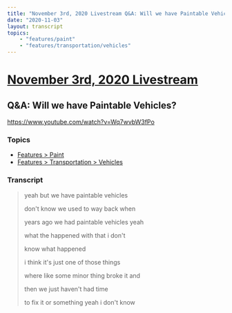 ```yaml
---
title: "November 3rd, 2020 Livestream Q&A: Will we have Paintable Vehicles?"
date: "2020-11-03"
layout: transcript
topics:
    - "features/paint"
    - "features/transportation/vehicles"
---
```

# [November 3rd, 2020 Livestream](../2020-11-03.md)
## Q&A: Will we have Paintable Vehicles?
https://www.youtube.com/watch?v=Wq7wvbW3fPo

### Topics
* [Features > Paint](../topics/features/paint.md)
* [Features > Transportation > Vehicles](../topics/features/transportation/vehicles.md)

### Transcript

> yeah but we have paintable vehicles
>
> don't know we used to way back when
>
> years ago we had paintable vehicles yeah
>
> what the happened with that i don't
>
> know what happened
>
> i think it's just one of those things
>
> where like some minor thing broke it and
>
> then we just haven't had time
>
> to fix it or something yeah i don't know
